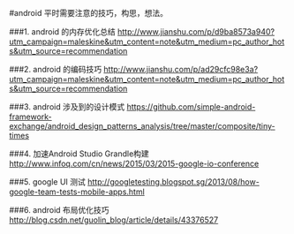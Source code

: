 #android 平时需要注意的技巧，构思，想法。

###1. android 的内存优化总结
   http://www.jianshu.com/p/d9ba8573a940?utm_campaign=maleskine&utm_content=note&utm_medium=pc_author_hots&utm_source=recommendation

###2. android 的编码技巧
   http://www.jianshu.com/p/ad29cfc98e3a?utm_campaign=maleskine&utm_content=note&utm_medium=pc_author_hots&utm_source=recommendation
   
###3. android 涉及到的设计模式
   https://github.com/simple-android-framework-exchange/android_design_patterns_analysis/tree/master/composite/tiny-times

###4. 加速Android Studio Grandle构建
   http://www.infoq.com/cn/news/2015/03/2015-google-io-conference

###5. google UI 测试
   http://googletesting.blogspot.sg/2013/08/how-google-team-tests-mobile-apps.html
   
###6. android 布局优化技巧
   http://blog.csdn.net/guolin_blog/article/details/43376527
